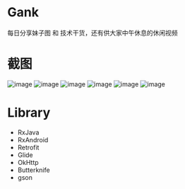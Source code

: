 # Gank
每日分享妹子图 和 技术干货，还有供大家中午休息的休闲视频
# 截图
![image](https://github.com/DeIaube/Gank/blob/master/picture/Screenshot_20161230-113509.png)
![image](https://github.com/DeIaube/Gank/blob/master/picture/Screenshot_20161230-113512.png)
![image](https://github.com/DeIaube/Gank/blob/master/picture/Screenshot_20161230-113521.png)
![image](https://github.com/DeIaube/Gank/blob/master/picture/Screenshot_20161230-113549.png)
![image](https://github.com/DeIaube/Gank/blob/master/picture/Screenshot_20161230-113603.png)
![image](https://github.com/DeIaube/Gank/blob/master/picture/Screenshot_20161230-113610.png)
# Library
- RxJava
- RxAndroid
- Retrofit
- Glide
- OkHttp
- Butterknife
- gson
